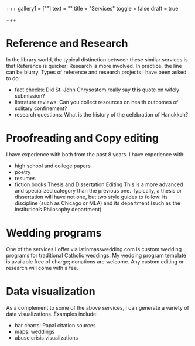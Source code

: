+++
gallery1 = [""]
text = ""
title = "Services"
toggle = false
draft = true 

+++

# Reference and Research
In the library world, the typical distinction between these similar services is that Reference is quicker; Research is more involved. 
In practice, the line can be blurry. 
Types of reference and research projects I have been asked to do: 
* fact checks: Did St. John Chrysostom really say this quote on wifely submission?  
* literature reviews: Can you collect resources on health outcomes of solitary confinement? 
* research questions: What is the history of the celebration of Hanukkah? 

# Proofreading and Copy editing
I have experience with both from the past 8 years. 
I have experience with: 
* high school and college papers
* poetry
* resumes
* fiction books
Thesis and Dissertation Editing
This is a more advanced and specialized category than the previous one. Typically, a thesis or dissertation will have not one, but two style guides to follow: its discipline (such as Chicago or MLA) and its department (such as the institution’s Philosophy department). 

# Wedding programs
One of the services I offer via latinmasswedding.com is custom wedding programs for traditional Catholic weddings. 
My wedding program template is available free of charge; donations are welcome. Any custom editing or research will come with a fee. 

# Data visualization
As a complement to some of the above services, I can generate a variety of data visualizations. 
Examples include: 
* bar charts: Papal citation sources 
* maps: weddings 
* abuse crisis visualizations 
